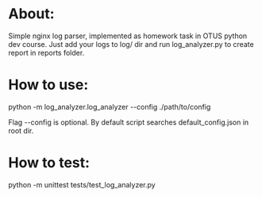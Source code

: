 # About:
Simple nginx log parser, implemented as homework task in OTUS python dev course. Just add your logs to log/ dir and run log_analyzer.py to create report in reports folder.

# How to use:
python -m log_analyzer.log_analyzer --config ./path/to/config

Flag --config is optional. By default script searches default_config.json in root dir.

# How to test:
python -m unittest tests/test_log_analyzer.py
